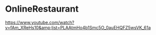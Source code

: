 # OnlineRestaurant
https://www.youtube.com/watch?v=fAm_XReHs10&amp;list=PLAAtmHo4b1Smc5O_0auEHQFZ5wsVK_61a
